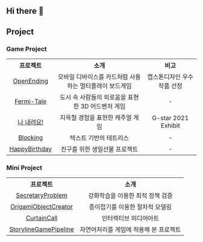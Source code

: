 ## Hi there 👋
## Project
### Game Project
<div>
  <table>
    <tr>
      <th> 프로젝트 </th>
      <th> 소개 </th>
      <th> 비고 </th>
    </tr>  
    <tr>
      <td align="center"> <a href="https://github.com/oeccsy/OpenEnding">OpenEnding</a> </td>
      <td align="center"> 모바일 디바이스를 카드처럼 사용하는 멀티플레이 보드게임 </td>
      <td align="center"> 캡스톤디자인 우수작품 선정 </td>
    </tr>
    <tr>
      <td align="center"> <a href="https://github.com/Fouractal/Fermi-tale">Fermi-Tale</a> </td>
      <td align="center"> 도시 속 사람들의 외로움을 표현한 3D 어드벤처 게임 </td>
      <td align="center"> - </td>
    </tr>
    <tr>
      <td align="center"> <a href="https://github.com/oeccsy/NaNeryuyo">나 내려요!</a> </td>
      <td align="center"> 지옥철 경험을 표현한 캐주얼 게임 </td>
      <td align="center"> G-star 2021 Exhibit </td>
    </tr>
    <tr>
      <td align="center"> <a href="https://github.com/oeccsy/BlocKing">Blocking</a> </td>
      <td align="center"> 텍스트 기반의 테트리스 </td>
      <td align="center"> - </td>
    </tr>
    <tr>
      <td align="center"> <a href="https://github.com/oeccsy/HappyBirthday">HappyBirthday</a> </td>
      <td align="center"> 친구를 위한 생일선물 프로젝트 </td>
      <td align="center"> - </td>
    </tr>
  </table>
</div>

### Mini Project
<div>
  <table>
    <tr>
      <th> 프로젝트 </th>
      <th> 소개 </th>
    </tr>  
    <tr>
      <td align="center"> <a href="https://github.com/oeccsy/SecretaryProblem">SecretaryProblem</a> </td>
      <td align="center"> 강화학습을 이용한 최적 정책 검증 </td>
    </tr>
    <tr>
      <td align="center"> <a href="https://github.com/oeccsy/OrigamiObjectCreator">OrigamiObjectCreator</a> </td>
      <td align="center"> 종이접기를 이용한 절차적 모델링 </td>
    </tr>
    <tr>
      <td align="center"> <a href="https://github.com/oeccsy/CurtainCall">CurtainCall</a> </td>
      <td align="center"> 인터렉티브 미디어아트 </td>
    </tr>
    <tr>
      <td align="center"> <a href="https://github.com/oeccsy/StorytlineGamePipeline">StorylineGamePipeline</a> </td>
      <td align="center"> 자연어처리를 게임에 적용해 본 프로젝트 </td>
    </tr>
  </table>
</div>

